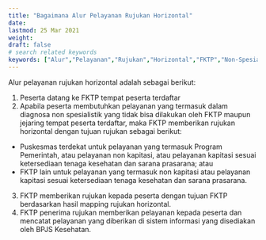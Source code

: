 ```yaml
---
title: "Bagaimana Alur Pelayanan Rujukan Horizontal"
date: 
lastmod: 25 Mar 2021
weight: 
draft: false
# search related keywords
keywords: ["Alur","Pelayanan","Rujukan","Horizontal","FKTP","Non-Spesialistik","Jejaring","Puskesmas"]
---
```


Alur pelayanan rujukan horizontal adalah sebagai berikut:

1. Peserta datang ke FKTP tempat peserta terdaftar
2. Apabila peserta membutuhkan pelayanan yang termasuk dalam diagnosa non spesialistik yang tidak bisa dilakukan oleh FKTP maupun jejaring tempat peserta terdaftar, maka FKTP memberikan rujukan horizontal dengan tujuan rujukan sebagai berikut:
- Puskesmas terdekat untuk pelayanan yang termasuk Program Pemerintah, atau pelayanan non kapitasi, atau pelayanan kapitasi sesuai ketersediaan tenaga kesehatan dan sarana prasarana; atau
- FKTP lain untuk pelayanan yang termasuk non kapitasi atau pelayanan kapitasi sesuai ketersediaan tenaga kesehatan dan sarana prasarana.
3. FKTP memberikan rujukan kepada peserta dengan tujuan FKTP berdasarkan hasil mapping rujukan horizontal.
4. FKTP penerima rujukan memberikan pelayanan kepada peserta dan mencatat pelayanan yang diberikan di sistem informasi yang disediakan oleh BPJS Kesehatan.